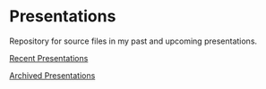 # Presentations
Repository for source files in my past and upcoming presentations. 

[Recent Presentations](/Recent/readme.md)


[Archived Presentations](/Archive/readme.md)